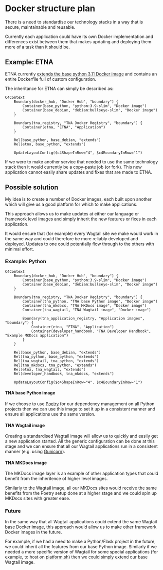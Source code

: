 # Docker structure plan

There is a need to standardise our technology stacks in a way that is secure, maintainable and reusable.

Currently each application could have its own Docker implementation and differences exist between them that makes updating and deploying them more of a task than it should be.

## Example: ETNA

ETNA currently [extends the base python 3.11 Docker image](https://github.com/nationalarchives/ds-wagtail/blob/develop/Dockerfile#L1) and contains an entire Dockerfile full of custom configuration.

The inheritance for ETNA can simply be described as:

```mermaid
C4Context
    Boundary(docker_hub, "Docker Hub", "boundary") {
        Container(base_python, "python:3.9-slim", "Docker image")
        Container(base_debian, "debian:bullseye-slim", "Docker image")
    }

    Boundary(tna_registry, "TNA Docker Registry", "boundary") {
        Container(etna, "ETNA", "Application")
    }

    Rel(base_python, base_debian, "extends")
    Rel(etna, base_python, "extends")

    UpdateLayoutConfig($c4ShapeInRow="4", $c4BoundaryInRow="1")
```

If we were to make another service that needed to use the same technology stack then it would currently be a copy-paste job (or fork). This new application cannot easily share updates and fixes that are made to ETNA.

## Possible solution

My idea is to create a number of Docker images, each built upon another which will give us a good platform for which to make applications.

This approach allows us to make updates at either our language or framework level images and simply inherit the new features or fixes in each application.

It would ensure that (for example) every Wagtail site we make would work in the same way and could therefore be more reliably developed and deployed. Updates to one could potentially flow through to the others with minimal effort.

### Example: Python

```mermaid
C4Context
    Boundary(docker_hub, "Docker Hub", "boundary") {
        Container(base_python, "python:3.9-slim", "Docker image")
        Container(base_debian, "debian:bullseye-slim", "Docker image")
    }

    Boundary(tna_registry, "TNA Docker Registry", "boundary") {
        Container(tna_python, "TNA base Python image", "Docker image")
        Container(tna_mkdocs, "TNA MKDocs image", "Docker image")
        Container(tna_wagtail, "TNA Wagtail image", "Docker image")

        Boundary(tna_application_registry, "Application images", "boundary") {
            Container(etna, "ETNA", "Application")
            Container(developer_handbook, "TNA Developer Handbook", "Example MKDocs application")
        }
    }

    Rel(base_python, base_debian, "extends")
    Rel(tna_python, base_python, "extends")
    Rel(tna_wagtail, tna_python, "extends")
    Rel(tna_mkdocs, tna_python, "extends")
    Rel(etna, tna_wagtail, "extends")
    Rel(developer_handbook, tna_mkdocs, "extends")

    UpdateLayoutConfig($c4ShapeInRow="4", $c4BoundaryInRow="1")
```

#### TNA base Python image

If we choose to use [Poetry](https://python-poetry.org/) for our dependency management on all Python projects then we can use this image to set it up in a consistent manner and ensure all applications use the same version.

#### TNA Wagtail image

Creating a standardised Wagtail image will allow us to quickly and easily get a new application started. All the generic configuration can be done at this stage and we can ensure that all our Wagtail applications run in a consistent manner (e.g. using [Gunicorn](https://gunicorn.org/)).

#### TNA MKDocs image

The MKDocs image layer is an example of other application types that could benefit from the inheritence of higher level images.

Similarly to the Wagtail image, all our MKDocs sites would receive the same benefits from the Poetry setup done at a higher stage and we could spin up MKDocs sites with greater ease.

### Future

In the same way that all Wagtail applications could extend the same Wagtail base Docker image, this approach would allow us to make other framework Docker images in the future.

For example, if we had a need to make a Python/Flask project in the future, we could inherit all the features from our base Python image. Similarly if we needed a more specific version of Wagtail for some special applications (for example, to host on [platform.sh](https://platform.sh/)) then we could simply extend our base Wagtail image.
